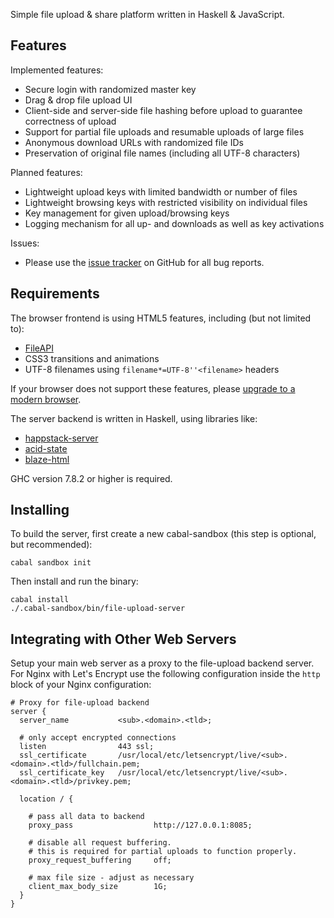 Simple file upload & share platform written in Haskell & JavaScript.

Features
---

Implemented features:

* Secure login with randomized master key
* Drag & drop file upload UI
* Client-side and server-side file hashing before upload to guarantee
  correctness of upload
* Support for partial file uploads and resumable uploads of large files
* Anonymous download URLs with randomized file IDs
* Preservation of original file names (including all UTF-8 characters)

Planned features:

* Lightweight upload keys with limited bandwidth or number of files
* Lightweight browsing keys with restricted visibility on individual files
* Key management for given upload/browsing keys
* Logging mechanism for all up- and downloads as well as key activations

Issues:

* Please use the [issue tracker](https://github.com/nilscc/file-upload/issues)
  on GitHub for all bug reports.

Requirements
---

The browser frontend is using HTML5 features, including (but not limited to):

* [FileAPI](http://www.w3.org/TR/FileAPI/)
* CSS3 transitions and animations
* UTF-8 filenames using `filename*=UTF-8''<filename>` headers

If your browser does not support these features, please [upgrade to a modern
browser](http://browsehappy.com/).

The server backend is written in Haskell, using libraries like:

* [happstack-server](https://hackage.haskell.org/package/happstack-server)
* [acid-state](http://hackage.haskell.org/package/acid-state)
* [blaze-html](http://hackage.haskell.org/package/blaze-html)

GHC version 7.8.2 or higher is required.

Installing
---

To build the server, first create a new cabal-sandbox (this step is optional,
but recommended):

```
cabal sandbox init
```

Then install and run the binary:

```
cabal install
./.cabal-sandbox/bin/file-upload-server
```

Integrating with Other Web Servers
---

Setup your main web server as a proxy to the file-upload backend server. For
Nginx with Let's Encrypt use the following configuration inside the `http`
block of your Nginx configuration:

```
# Proxy for file-upload backend
server {
  server_name           <sub>.<domain>.<tld>;

  # only accept encrypted connections
  listen                443 ssl;
  ssl_certificate       /usr/local/etc/letsencrypt/live/<sub>.<domain>.<tld>/fullchain.pem;
  ssl_certificate_key   /usr/local/etc/letsencrypt/live/<sub>.<domain>.<tld>/privkey.pem;

  location / {

    # pass all data to backend
    proxy_pass                  http://127.0.0.1:8085;

    # disable all request buffering.
    # this is required for partial uploads to function properly.
    proxy_request_buffering     off;

    # max file size - adjust as necessary
    client_max_body_size        1G;
  }
}
```
